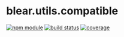 # blear.utils.compatible

[![npm module][npm-img]][npm-url]
[![build status][travis-img]][travis-url]
[![coverage][coveralls-img]][coveralls-url]

[travis-img]: https://img.shields.io/travis/blearjs/blear.utils.compatible/master.svg?maxAge=2592000&style=flat-square
[travis-url]: https://travis-ci.org/blearjs/blear.utils.compatible

[npm-img]: https://img.shields.io/npm/v/blear.utils.compatible.svg?maxAge=2592000&style=flat-square
[npm-url]: https://www.npmjs.com/package/blear.utils.compatible

[coveralls-img]: https://img.shields.io/coveralls/blearjs/blear.utils.compatible/master.svg?maxAge=2592000&style=flat-square
[coveralls-url]: https://coveralls.io/github/blearjs/blear.utils.compatible?branch=master

